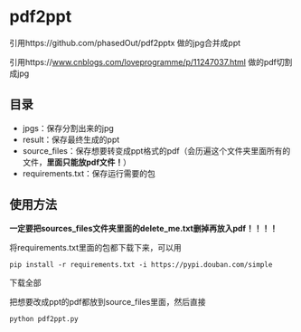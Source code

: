 # pdf2ppt

引用https://github.com/phasedOut/pdf2pptx 做的jpg合并成ppt

引用https://www.cnblogs.com/loveprogramme/p/11247037.html 做的pdf切割成jpg



## 目录

- jpgs：保存分割出来的jpg
- result：保存最终生成的ppt
- source_files：保存想要转变成ppt格式的pdf（会历遍这个文件夹里面所有的文件，**里面只能放pdf文件！**）
- requirements.txt：保存运行需要的包

## 使用方法

**一定要把sources_files文件夹里面的delete_me.txt删掉再放入pdf！！！！**

将requirements.txt里面的包都下载下来，可以用

```
pip install -r requirements.txt -i https://pypi.douban.com/simple
```

下载全部


把想要改成ppt的pdf都放到source_files里面，然后直接

```
python pdf2ppt.py
```

